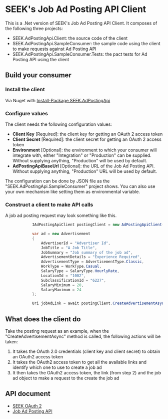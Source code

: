 # SEEK's Job Ad Posting API Client
This is a .Net version of SEEK's Job Ad Posting API Client. It composes of the following three projects:
* SEEK.AdPostingApi.Client: the source code of the client
* SEEK.AdPostingApi.SampleConsumer: the sample code using the client to make requests against Ad Posting API
* SEEK.AdPostingApi.SampleConsumer.Tests: the pact tests for Ad Posting API using the client


## Build your consumer

### Install the client
Via Nuget with [Install-Package SEEK.AdPostingApi](http://www.nuget.org/packages/TODO)

### Configure values
The client needs the following configuration values:
* **Client Key** [Required]: the client key for getting an OAuth 2 access token
* **Client Secret** [Required]: the client secret for getting an OAuth 2 access token
* **Environment** [Optional]: the environment to which your consumer will integrate with, either "Integration" or "Production" can be supplied. Without supplying anything, "Production" will be used by default.
* **AdPostingApiBaseUrl** [Optional]: the URL of the Job Ad Posting API. Without supplying anything, "Production" URL will be used by default.

The configuration can be done by JSON file as the "SEEK.AdPostingApi.SampleConsumer" project shows. You can also use your own mechanism like setting them as environmental variable.

### Construct a client to make API calls
A job ad posting request may look something like this.

```c#
            IAdPostingApiClient postingClient = new AdPostingApiClient(configuration.ClientKey, configuration.ClientSecret, configuration.Environment);

            var ad = new Advertisement
            {
                AdvertiserId = "Advertiser Id",
                JobTitle = "A Job Title",
                JobSummary = "Job summary of the job ad",
                AdvertisementDetails = "Experience Required",
                AdvertisementType = AdvertisementType.Classic,
                WorkType = WorkType.Casual,
                SalaryType = SalaryType.HourlyRate,
                LocationId = "1002",
                SubclassificationId = "6227",
                SalaryMinimum = 20,
                SalaryMaximum = 24
            };

            Uri jobAdLink = await postingClient.CreateAdvertisementAsync(ad);
```

## What does the client do
Take the posting request as an example, when the "CreateAdvertisementAsync" method is called, the following actions will be taken:
1. It takes the OAuth 2.0 credentials (client key and client secret) to obtain an OAuth2 access token
2. It takes the OAuth2 access token to get all the available links and identify which one to use to create a job ad
3. It then takes the OAuth2 access token, the link (from step 2) and the job ad object to make a request to the create the job ad 

## API document
* [SEEK OAuth 2](http://docs.oauth2seek.apiary.io/#)
* [Job Ad Posting API](http://docs.jobadposting.apiary.io/#)
